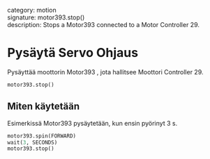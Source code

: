 category: motion  
signature: motor393.stop()  
description: Stops a Motor393 connected to a Motor Controller 29.

# Pysäytä Servo Ohjaus

Pysäyttää moottorin Motor393 , jota hallitsee Moottori Controller 29.

```python
motor393.stop()
```

## Miten käytetään

Esimerkissä Motor393 pysäytetään, kun ensin pyörinyt 3 s.

```python
motor393.spin(FORWARD)
wait(3, SECONDS)
motor393.stop()
```

<advanced>
</advanced>
